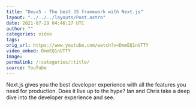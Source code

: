 ```yaml
---
title: "Devx5 - The best JS framework with Next.js"
layout: "../../../layouts/Post.astro"
date: 2021-07-29 04:46:27 UTC
author: ""
categories: video
tags: 
orig_url: https://www.youtube.com/watch?v=DmmEQ1nUTTY
video_embed: DmmEQ1nUTTY
image:
permalink: /:categories/:title/
source: YouTube
---
```

Next.js gives you the best developer experience with all the features you need for production. Does it live up to the hype? Ian and Chris take a deep dive into the developer experience and see.